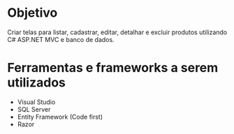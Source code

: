 # Objetivo
Criar telas para listar, cadastrar, editar, detalhar e excluir produtos utilizando C#
ASP.NET MVC e banco de dados.

# Ferramentas e frameworks a serem utilizados
- Visual Studio
- SQL Server
- Entity Framework (Code first)
- Razor
